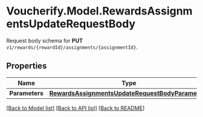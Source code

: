 # Voucherify.Model.RewardsAssignmentsUpdateRequestBody
Request body schema for **PUT** `v1/rewards/{rewardId}/assignments/{assignmentId}`.

## Properties

Name | Type | Description | Notes
------------ | ------------- | ------------- | -------------
**Parameters** | [**RewardsAssignmentsUpdateRequestBodyParameters**](RewardsAssignmentsUpdateRequestBodyParameters.md) |  | [optional] 

[[Back to Model list]](../README.md#documentation-for-models) [[Back to API list]](../README.md#documentation-for-api-endpoints) [[Back to README]](../README.md)

